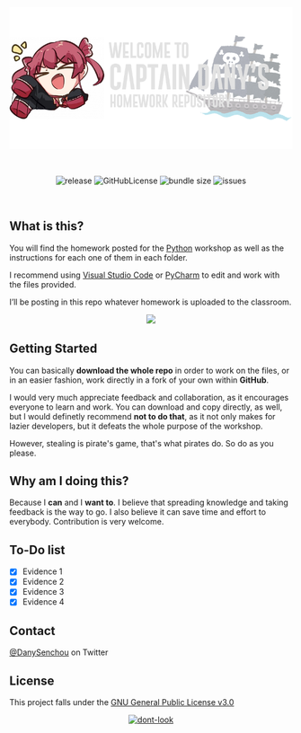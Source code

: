 
<br />
<br />

<p align="center">
  <a href="https://github.com/CaptDany/Python-workshop-homeworks">
    <img src="https://github.com/CaptDany/Python-workshop-homeworks/blob/main/Assets/banner.png?raw=true" alt="easybase logo black">
  </a>
</p>

<br />

<p align="center">
  <img alt="release" src="https://img.shields.io/github/v/release/CaptDany/Python-workshop-homeworks?include_prereleases&style=flat-square">
  <img alt="GitHubLicense" src="https://img.shields.io/github/license/CaptDany/Python-workshop-homeworks?style=flat-square">
  <img alt="bundle size" src="https://img.shields.io/github/repo-size/CaptDany/Python-workshop-homeworks?style=flat-square">
  <img alt="issues" src="https://img.shields.io/github/issues/CaptDany/Python-workshop-homeworks?style=flat-square">
</p>
<br />

<!-- DOCUMENTATION -->
## What is this?


You will find the homework posted for the [Python](https://www.python.org/) workshop as well as the instructions for each one of them in each folder.

I recommend using [Visual Studio Code](https://code.visualstudio.com/) or [PyCharm](https://www.jetbrains.com/pycharm/) to edit and work with the files provided.

I’ll be posting in this repo whatever homework is uploaded to the classroom.
<p align="center">
<img width=300 src="https://media.tenor.com/dWMRNxW7Ti4AAAAi/iota-tanglevision.gif"></img>
</p>

## Getting Started

You can basically **download the whole repo** in order to work on the files, or in an easier fashion, work directly in a fork of your own within **GitHub**.

I would very much appreciate feedback and collaboration, as it encourages everyone to learn and work. You can download and copy directly, as well, but I would definetly recommend **not to do that**, as it not only makes for lazier developers, but it defeats the whole purpose of the workshop.

However, stealing is pirate's game, that's what pirates do. So do as you please.
## Why am I doing this?

Because I **can** and I **want to**.
I believe that spreading knowledge and taking feedback is the way to go.
I also believe it can save time and effort to everybody.
Contribution is very welcome.
## To-Do list

- [x] Evidence 1
- [x] Evidence 2
- [x] Evidence 3
- [x] Evidence 4
<!-- CONTACT -->
## Contact

[@DanySenchou](https://twitter.com/DanySenchou) on Twitter
## License

This project falls under the [GNU General Public License v3.0](https://www.gnu.org/licenses/gpl-3.0.en.html)

<p align="center">
  <a href="https://twitter.com/DanySenchou">
    <img width=100 src="https://www.npmjs.com/npm-avatar/eyJhbGciOiJIUzI1NiIsInR5cCI6IkpXVCJ9.eyJhdmF0YXJVUkwiOiJodHRwczovL3MuZ3JhdmF0YXIuY29tL2F2YXRhci9jM2EyZDNmOGFkN2E4NTMwOWM3ZmY4ODJlZmFhNTM2Nz9zaXplPTQ5NiZkZWZhdWx0PXJldHJvIn0.VHMQpKxsFpkZw0KQ8K91a3xd-GW788r5WlQcFD8KujI" alt="dont-look">
  </a>
</p>
